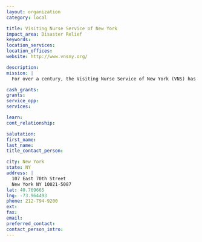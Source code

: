 ```yaml
---
layout: organization
category: local

title: Visiting Nurse Service of New York
impact_area: Disaster Relief
keywords: 
location_services: 
location_offices: 
website: http://www.vnsny.org/

description: 
mission: |
  For over a century, the Visiting Nurse Service of New York (VNS) has been recognized as the gold standard in home health care. From pediatrics to elder care, psychiatric assessments to AIDS treatment, short-term interventions to long-term management, VNS has the capabilities and resources to deliver the entire range of home health care services throughout all five boroughs of New York City and in Nassau County on Long Island. 

cash_grants: 
grants: 
service_opp: 
services: 

learn: 
cont_relationship: 

salutation: 
first_name: 
last_name: 
title_contact_person: 

city: New York
state: NY
address: |
  107 East 70th Street     
  New York NY 10021-5087
lat: 40.769665
lng: -73.964493
phone: 212-794-9200
ext: 
fax: 
email: 
preferred_contact: 
contact_person_intro: 
---
```

